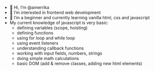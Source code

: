 - 👋 Hi, I’m @amerrika
- 👀 I’m interested in frontend web development
- 🌱 I’m a beginner and currently learning vanilla html, css and javascript
-  My current knowledge of javascript is very basic:
    - defining variables (scope, hoisting)
    - defining functions
    - using for loop and while loop
    - using event listeners
    - understanding callback functions
    - working with input fields, numbers, strings
    - doing simple math calculations
    - basic DOM (add & remove classes, adding new html elements)


<!---
amerrika/amerrika is a ✨ special ✨ repository because its `README.md` (this file) appears on your GitHub profile.
You can click the Preview link to take a look at your changes.
--->
